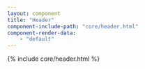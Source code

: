 ```yaml
---
layout: component
title: "Header"
component-include-path: "core/header.html"
component-render-data:
    - "default"
---
```

	
{% include core/header.html %}

